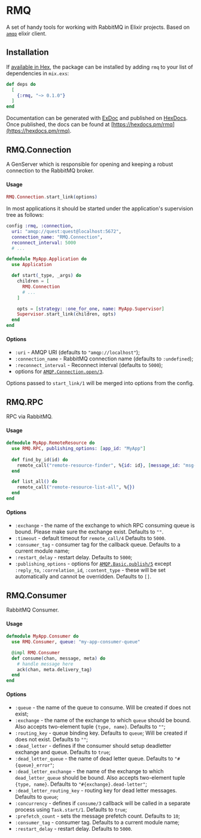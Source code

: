 # RMQ

A set of handy tools for working with RabbitMQ in Elixir projects.
Based on [`amqp`](https://github.com/pma/amqp) elixir client.

## Installation

If [available in Hex](https://hex.pm/docs/publish), the package can be installed
by adding `rmq` to your list of dependencies in `mix.exs`:

```elixir
def deps do
  [
    {:rmq, "~> 0.1.0"}
  ]
end
```

Documentation can be generated with [ExDoc](https://github.com/elixir-lang/ex_doc)
and published on [HexDocs](https://hexdocs.pm). Once published, the docs can
be found at [https://hexdocs.pm/rmq](https://hexdocs.pm/rmq).


## RMQ.Connection

A GenServer which is responsible for opening and keeping a robust connection to the RabbitMQ broker.

#### Usage

```elixir
RMQ.Connection.start_link(options)
```

In most applications it should be started under the application's supervision tree as follows:

```elixir
config :rmq, :connection,
  uri: "amqp://quest:quest@localhost:5672",
  connection_name: "RMQ.Connection",
  reconnect_interval: 5000
  # ...
```

```elixir
defmodule MyApp.Application do
  use Application

  def start(_type, _args) do
    children = [
      RMQ.Connection
      # ...
    ]

    opts = [strategy: :one_for_one, name: MyApp.Supervisor]
    Supervisor.start_link(children, opts)
  end
end

```

#### Options

* `:uri` - AMQP URI (defaults to `"amqp://localhost"`);
* `:connection_name` - RabbitMQ connection name (defaults to `:undefined`);
* `:reconnect_interval` - Reconnect interval (defaults to `5000`);
* options for [`AMQP.Connection.open/3`](https://hexdocs.pm/amqp/1.4.0/AMQP.Connection.html#open/3).

Options passed to `start_link/1` will be merged into options from the config.

## RMQ.RPC

RPC via RabbitMQ.

#### Usage

```elixir
defmodule MyApp.RemoteResource do
  use RMQ.RPC, publishing_options: [app_id: "MyApp"]
    
  def find_by_id(id) do
    remote_call("remote-resource-finder", %{id: id}, [message_id: "msg-123"])
  end

  def list_all() do
    remote_call("remote-resource-list-all", %{})
  end
end
```

#### Options

* `:exchange` - the name of the exchange to which RPC consuming queue is bound.
  Please make sure the exchange exist. Defaults to `""`.
* `:timeout` - default timeout for `remote_call/4` Defaults to `5000`.
* `:consumer_tag` - consumer tag for the callback queue. Defaults to a current module name;
* `:restart_delay` - restart delay. Defaults to `5000`;
* `:publishing_options` - options for [`AMQP.Basic.publish/5`](https://hexdocs.pm/amqp/1.4.0/AMQP.Basic.html#publish/5) 
  except `:reply_to`, `:correlation_id`, `:content_type` - these will be set automatically
  and cannot be overridden. Defaults to `[]`.


## RMQ.Consumer

RabbitMQ Consumer.

#### Usage

```elixir
defmodule MyApp.Consumer do
  use RMQ.Consumer, queue: "my-app-consumer-queue"

  @impl RMQ.Consumer
  def consume(chan, message, meta) do
    # handle message here
    ack(chan, meta.delivery_tag)
  end
end
```

#### Options

* `:queue` - the name of the queue to consume. Will be created if does not exist;
* `:exchange` - the name of the exchange to which `queue` should be bound.
  Also accepts two-element tuple `{type, name}`. Defaults to `""`;
* `:routing_key` - queue binding key. Defaults to `queue`;
  Will be created if does not exist. Defaults to `""`;
* `:dead_letter` - defines if the consumer should setup deadletter exchange and queue.
  Defaults to `true`;
* `:dead_letter_queue` - the name of dead letter queue. Defaults to `"#{queue}_error"`;
* `:dead_letter_exchange` - the name of the exchange to which `dead_letter_queue` should be bound.
  Also accepts two-element tuple `{type, name}`. Defaults to `"#{exchange}.dead-letter"`;
* `:dead_letter_routing_key` - routing key for dead letter messages. Defaults to `queue`;
* `:concurrency` - defines if `consume/3` callback will be called in a separate process
  using `Task.start/1`. Defaults to `true`;
* `:prefetch_count` - sets the message prefetch count. Defaults to `10`;
* `:consumer_tag` - consumer tag. Defaults to a current module name;
* `:restart_delay` - restart delay. Defaults to `5000`.
